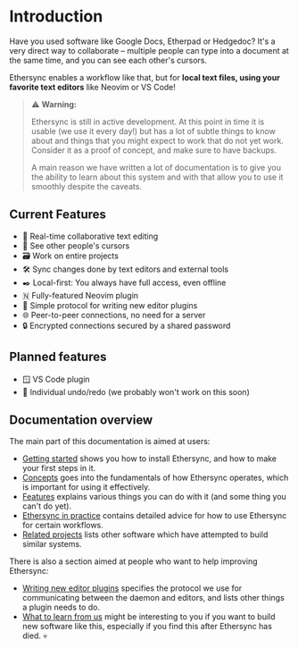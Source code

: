 <!--
SPDX-FileCopyrightText: 2024 blinry <mail@blinry.org>
SPDX-FileCopyrightText: 2024 zormit <nt4u@kpvn.de>

SPDX-License-Identifier: CC-BY-SA-4.0
-->

# Introduction

Have you used software like Google Docs, Etherpad or Hedgedoc? It's a very direct way to collaborate – multiple people can type into a document at the same time, and you can see each other's cursors.

Ethersync enables a workflow like that, but for **local text files, using your favorite text editors** like Neovim or VS Code!

> ⚠️ **Warning:**
>
> Ethersync is still in active development. At this point in time it is usable (we use it every day!) but has a lot of subtle things to know about and things that you might expect to work that do not yet work. Consider it as a proof of concept, and make sure to have backups.
>
> A main reason we have written a lot of documentation is to give you the ability to learn about this system and with that allow you to use it smoothly despite the caveats.

## Current Features

- 👥 Real-time collaborative text editing
- 📍 See other people's cursors
- 🗃️ Work on entire projects
- 🛠️ Sync changes done by text editors and external tools
- ✒️ Local-first: You always have full access, even offline
- 🇳 Fully-featured Neovim plugin
- 🧩 Simple protocol for writing new editor plugins
- 🌐 Peer-to-peer connections, no need for a server
- 🔒 Encrypted connections secured by a shared password

## Planned features

- 🪟 VS Code plugin
- 🔄 Individual undo/redo (we probably won't work on this soon)

## Documentation overview

The main part of this documentation is aimed at users:

- [Getting started](getting-started.md) shows you how to install Ethersync, and how to make your first steps in it.
- [Concepts](concepts.md) goes into the fundamentals of how Ethersync operates, which is important for using it effectively.
- [Features](features.md) explains various things you can do with it (and some thing you can't do yet).
- [Ethersync in practice](in-practice.md) contains detailed advice for how to use Ethersync for certain workflows.
- [Related projects](related-projects.md) lists other software which have attempted to build similar systems.

There is also a section aimed at people who want to help improving Ethersync:

- [Writing new editor plugins](editor-plugin-dev-guide.md) specifies the protocol we use for communicating between the daemon and editors, and lists other things a plugin needs to do.
- [What to learn from us](learn-from-us.md) might be interesting to you if you want to build new software like this, especially if you find this after Ethersync has died. 💀
